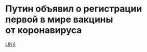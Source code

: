 # Путин объявил о регистрации первой в мире вакцины от коронавируса



[LINK](https://varlamov.ru/3991528.html)
